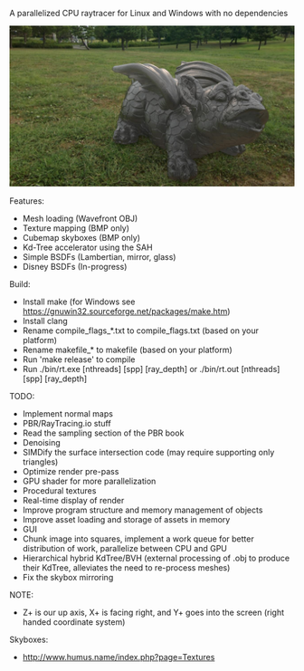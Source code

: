 A parallelized CPU raytracer for Linux and Windows with no dependencies

![alt text](https://github.com/deggua/raytracer/blob/main/assets/sample/image.jpg?raw=true)

Features:
* Mesh loading (Wavefront OBJ)
* Texture mapping (BMP only)
* Cubemap skyboxes (BMP only)
* Kd-Tree accelerator using the SAH
* Simple BSDFs (Lambertian, mirror, glass)
* Disney BSDFs (In-progress)

Build:
* Install make (for Windows see https://gnuwin32.sourceforge.net/packages/make.htm)
* Install clang
* Rename compile_flags_*.txt to compile_flags.txt (based on your platform)
* Rename makefile_* to makefile (based on your platform)
* Run 'make release' to compile
* Run ./bin/rt.exe [nthreads] [spp] [ray_depth] or ./bin/rt.out [nthreads] [spp] [ray_depth]

TODO:
* Implement normal maps
* PBR/RayTracing.io stuff
* Read the sampling section of the PBR book
* Denoising
* SIMDify the surface intersection code (may require supporting only triangles)
* Optimize render pre-pass
* GPU shader for more parallelization
* Procedural textures
* Real-time display of render
* Improve program structure and memory management of objects
* Improve asset loading and storage of assets in memory
* GUI
* Chunk image into squares, implement a work queue for better distribution of work, parallelize between CPU and GPU
* Hierarchical hybrid KdTree/BVH (external processing of .obj to produce their KdTree, alleviates the need to re-process meshes)
* Fix the skybox mirroring

NOTE:
* Z+ is our up axis, X+ is facing right, and Y+ goes into the screen (right handed coordinate system)

Skyboxes:
* http://www.humus.name/index.php?page=Textures
